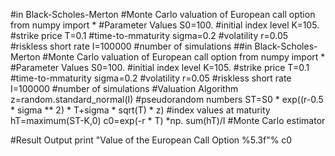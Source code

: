 #in Black-Scholes-Merton
#Monte Carlo valuation of European call option
from numpy import *
#Parameter Values
S0=100. #initial index level
K=105. #strike price
T=0.1 #time-to-mmaturity
sigma=0.2 #volatility
r=0.05 #riskless short rate
I=100000 #number of simulations
##in Black-Scholes-Merton
#Monte Carlo valuation of European call option
from numpy import *
#Parameter Values
S0=100. #initial index level
K=105. #strike price
T=0.1 #time-to-mmaturity
sigma=0.2 #volatility
r=0.05 #riskless short rate
I=100000 #number of simulations
#Valuation Algorithm
z=random.standard_normal(I) #pseudorandom numbers
ST=S0 * exp((r-0.5 * sigma ** 2) * T+sigma * sqrt(T) * z)
#index values at maturity
hT=maximum(ST-K,0)
c0=exp(-r * T) *np. sum(hT)/I
#Monte Carlo estimator

#Result Output
print "Value of the European Call Option %5.3f"% c0



